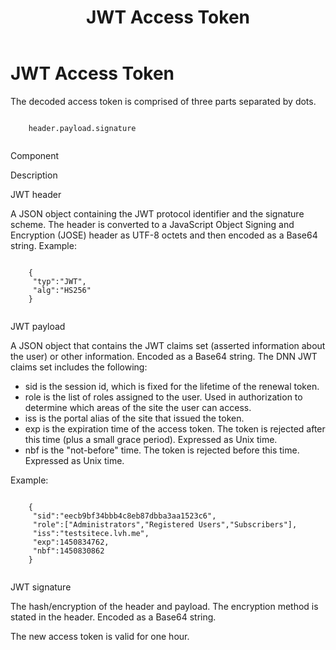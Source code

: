 ﻿---
uid: developers-jwt-access-token
locale: en
title: JWT Access Token
dnneditions: DNN Platform,Evoq Content,Evoq Engage
dnnversion: 09.02.00
related-topics: setup-jwt-for-auth,setup-jwt-for-auth,jwt-user-credentials,jwt-server-response,jwt-page-request,jwt-auth-handler
---

# JWT Access Token

The decoded access token is comprised of three parts separated by dots.

```

    header.payload.signature
            
```

Component

Description

JWT header

A JSON object containing the JWT protocol identifier and the signature scheme. The header is converted to a JavaScript Object Signing and Encryption (JOSE) header as UTF-8 octets and then encoded as a Base64 string. Example:

```

    {
     "typ":"JWT",
     "alg":"HS256"
    }
                        
```

JWT payload

A JSON object that contains the JWT claims set (asserted information about the user) or other information. Encoded as a Base64 string. The DNN JWT claims set includes the following:

*   sid is the session id, which is fixed for the lifetime of the renewal token.
*   role is the list of roles assigned to the user. Used in authorization to determine which areas of the site the user can access.
*   iss is the portal alias of the site that issued the token.
*   exp is the expiration time of the access token. The token is rejected after this time (plus a small grace period). Expressed as Unix time.
*   nbf is the "not-before" time. The token is rejected before this time. Expressed as Unix time.

Example:

```

    {
     "sid":"eecb9bf34bbb4c8eb87dbba3aa1523c6",
     "role":["Administrators","Registered Users","Subscribers"],
     "iss":"testsitece.lvh.me",
     "exp":1450834762,
     "nbf":1450830862
    }
                        
```

JWT signature

The hash/encryption of the header and payload. The encryption method is stated in the header. Encoded as a Base64 string.

The new access token is valid for one hour.
